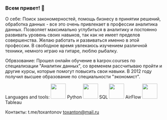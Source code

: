 ### Всем привет! 👋

О себе:
Поиск закономерностей, помощь бизнесу в принятии решений, обработка данных - все это очень привлекает в профессии аналитика данных. Позволяет максимально углубиться в аналитику и постоянно развивать уровень своих навыков, так как не имеет пределов совершенства. Желаю работать и развиваться именно в этой профессии.
В свободное время увлекаюсь изучением различной техники, немного играю на гитаре, люблю рыбалку.

Обрвзование:
Прошел онлайн обучение в karpov.courses по специализации "Аналитик данных", со временем рассчитываю пройти и другие курсы, которые помогут повысить свои навыки. В 2012 году получил высшее образование по специальности "экономист".

Languages and tools:
<img src="https://github.com/toxanton/toxanton/assets/148756173/c6b2516c-78b9-473c-a0af-4ae8d5651247" width="48"> Python
<img src="https://github.com/toxanton/toxanton/assets/148756173/5142cdaf-b713-4930-81ae-7e1a0cbb3bd5" width="48"> SQL
<img src="https://github.com/toxanton/toxanton/assets/148756173/c4d35bf3-9ff9-4d78-a70a-4a626a9fa8fe" width="48"> AirFlow
<img src="https://github.com/toxanton/toxanton/assets/148756173/7f522fb6-db02-4f14-94f9-b520f4c124da" width="48"> Tableau


Контакты:
t.me/toxantonov
toxanton@mail.ru
